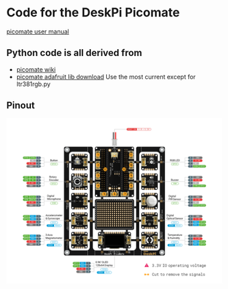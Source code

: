 # Code for the DeskPi Picomate

[picomate user manual](https://deskpi.com/blogs/learn/deskpi-picomate-user-manual-and-sources)

## Python code is all derived from

* [picomate wiki](https://wiki.deskpi.com/picomate/)
* [picomate adafruit lib download](https://wiki.deskpi.com/picomate/#libraries-download) Use the most current except for ltr381rgb.py

## Pinout

![pinout diagram from their site](pinoutdiagram.png)
